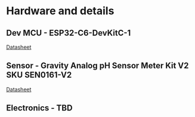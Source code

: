 # Hardware and details

## Dev MCU - ESP32-C6-DevKitC-1
[Datasheet]([Datasheet](https://www.espressif.com/sites/default/files/documentation/esp32-s3-wroom-1_wroom-1u_datasheet_en.pdf))

## Sensor - Gravity Analog pH Sensor Meter Kit V2 SKU SEN0161-V2
[Datasheet]([datasheet](https://wiki.dfrobot.com/Gravity__Analog_pH_Sensor_Meter_Kit_V2_SKU_SEN0161-V2))

## Electronics - TBD
